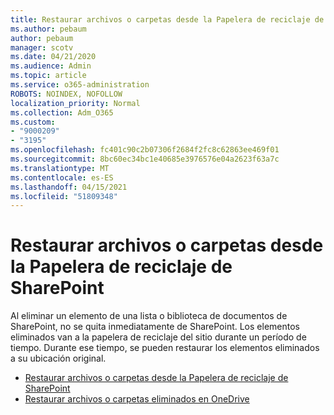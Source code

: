 ```yaml
---
title: Restaurar archivos o carpetas desde la Papelera de reciclaje de SharePoint
ms.author: pebaum
author: pebaum
manager: scotv
ms.date: 04/21/2020
ms.audience: Admin
ms.topic: article
ms.service: o365-administration
ROBOTS: NOINDEX, NOFOLLOW
localization_priority: Normal
ms.collection: Adm_O365
ms.custom:
- "9000209"
- "3195"
ms.openlocfilehash: fc401c90c2b07306f2684f2fc8c62863ee469f01
ms.sourcegitcommit: 8bc60ec34bc1e40685e3976576e04a2623f63a7c
ms.translationtype: MT
ms.contentlocale: es-ES
ms.lasthandoff: 04/15/2021
ms.locfileid: "51809348"
---
```

# <a name="restore-files-or-folders-from-the-sharepoint-recycle-bin"></a>Restaurar archivos o carpetas desde la Papelera de reciclaje de SharePoint 

Al eliminar un elemento de una lista o biblioteca de documentos de SharePoint, no se quita inmediatamente de SharePoint. Los elementos eliminados van a la papelera de reciclaje del sitio durante un período de tiempo. Durante ese tiempo, se pueden restaurar los elementos eliminados a su ubicación original.

- [Restaurar archivos o carpetas desde la Papelera de reciclaje de SharePoint](https://support.office.com/article/Restore-items-in-the-Recycle-Bin-of-a-SharePoint-site-6df466b6-55f2-4898-8d6e-c0dff851a0be)
- [Restaurar archivos o carpetas eliminados en OneDrive](https://support.office.com/article/restore-deleted-files-or-folders-in-onedrive-949ada80-0026-4db3-a953-c99083e6a84f)
